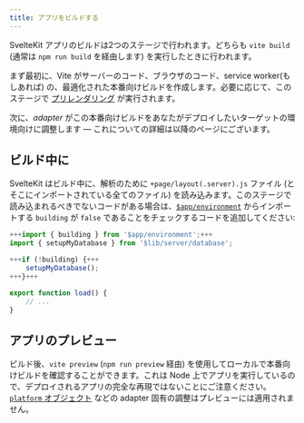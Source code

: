 ```yaml
---
title: アプリをビルドする
---
```


SvelteKit アプリのビルドは2つのステージで行われます。どちらも `vite build` (通常は `npm run build` を経由します) を実行したときに行われます。

まず最初に、Vite がサーバーのコード、ブラウザのコード、service worker(もしあれば) の、最適化された本番向けビルドを作成します。必要に応じて、このステージで [プリレンダリング](page-options#prerender) が実行されます。

次に、*adapter* がこの本番向けビルドをあなたがデプロイしたいターゲットの環境向けに調整します — これについての詳細は以降のページにございます。

## ビルド中に <!--During-the-build-->

SvelteKit はビルド中に、解析のために `+page/layout(.server).js` ファイル (とそこにインポートされている全てのファイル) を読み込みます。このステージで読み込まれるべきでないコードがある場合は、[`$app/environment`]($app-environment) からインポートする `building` が `false` であることをチェックするコードを追加してください:

```js
+++import { building } from '$app/environment';+++
import { setupMyDatabase } from '$lib/server/database';

+++if (!building) {+++
	setupMyDatabase();
+++}+++

export function load() {
	// ...
}
```

## アプリのプレビュー <!--Preview-your-app-->

ビルド後、`vite preview` (`npm run preview` 経由) を使用してローカルで本番向けビルドを確認することができます。これは Node 上でアプリを実行しているので、デプロイされるアプリの完全な再現ではないことにご注意ください。[`platform` オブジェクト](adapters#Platform-specific-context) などの adapter 固有の調整はプレビューには適用されません。
